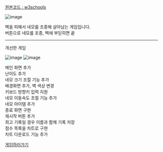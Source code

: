 [원본코드 : w3schools](https://www.w3schools.com/graphics/game_score.asp)  


![image](https://user-images.githubusercontent.com/35947710/202113645-8f6d0a45-049e-40fc-8d09-7c80f2cc5b8e.png)  

벽을 피해서 네모를 조종해 살아남는 게임입니다.  
버튼으로 네모를 조종, 벽에 부딛히면 끝  


* * *
개선한 게임 


![image](https://user-images.githubusercontent.com/35947710/202114600-d4690989-9a62-4f3f-ab04-b5230c08a525.png)
![image](https://user-images.githubusercontent.com/35947710/202114679-382c0b77-93cc-4159-aea6-e60c49bbe463.png)


메인 화면 추가  
난이도 추가  
네모 크기 조절 기능 추가  
배경화면 추가, 벽 색상 변경  
키보드 방향키 입력 지원  
네모 이동속도 조절 기능 추가  
네모 아이템 추가  
종료 화면 구현  
재시작 버튼 추가  
최고 기록일 경우 이름과 함께 기록 저장  
점수 목록을 차트로 구현  
차트 다운로드 기능 추가  



[게임하러가기](https://avoidthewall.netlify.app/)

